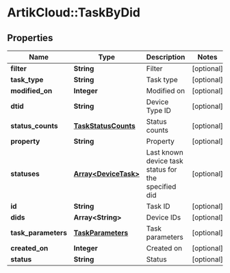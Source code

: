 # ArtikCloud::TaskByDid

## Properties
Name | Type | Description | Notes
------------ | ------------- | ------------- | -------------
**filter** | **String** | Filter | [optional] 
**task_type** | **String** | Task type | [optional] 
**modified_on** | **Integer** | Modified on | [optional] 
**dtid** | **String** | Device Type ID | [optional] 
**status_counts** | [**TaskStatusCounts**](TaskStatusCounts.md) | Status counts | [optional] 
**property** | **String** | Property | [optional] 
**statuses** | [**Array&lt;DeviceTask&gt;**](DeviceTask.md) | Last known device task status for the specified did | [optional] 
**id** | **String** | Task ID | [optional] 
**dids** | **Array&lt;String&gt;** | Device IDs | [optional] 
**task_parameters** | [**TaskParameters**](TaskParameters.md) | Task parameters | [optional] 
**created_on** | **Integer** | Created on | [optional] 
**status** | **String** | Status | [optional] 


